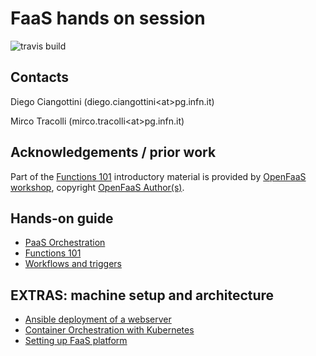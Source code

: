 # FaaS hands on session
![travis build](https://travis-ci.org/Cloud-PG/SOSC2019.svg?branch=master)

## Contacts

Diego Ciangottini (diego.ciangottini<at\>pg.infn.it)

Mirco Tracolli (mirco.tracolli<at\>pg.infn.it)

## Acknowledgements / prior work

Part of the [Functions 101](https://cloud-pg.github.io/SOSC2019/events/) introductory material is provided by [OpenFaaS workshop](https://github.com/openfaas/workshop), copyright [OpenFaaS Author(s)](https://github.com/openfaas/).

## Hands-on guide

- [PaaS Orchestration](orchent.md)
- [Functions 101](events.md)
- [Workflows and triggers](workflows.md)

## EXTRAS: machine setup and architecture

- [Ansible deployment of a webserver](ansible.md)
- [Container Orchestration with Kubernetes](k3s.md)
- [Setting up FaaS platform](openfaas.md)
